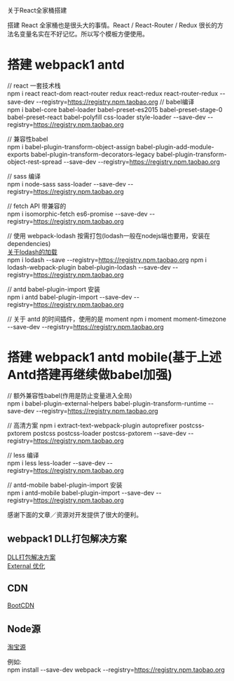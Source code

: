 关于React全家桶搭建

搭建 React 全家桶也是很头大的事情。React / React-Router / Redux 很长的方法名变量名实在不好记忆。所以写个模板方便使用。

# 搭建 webpack1 antd

// react 一套技术栈  
npm i react react-dom react-router redux react-redux react-router-redux --save-dev --registry=https://registry.npm.taobao.org
// babel编译  
npm i babel-core babel-loader babel-preset-es2015 babel-preset-stage-0 babel-preset-react babel-polyfill css-loader style-loader --save-dev --registry=https://registry.npm.taobao.org

// 兼容性babel  
npm i babel-plugin-transform-object-assign babel-plugin-add-module-exports babel-plugin-transform-decorators-legacy babel-plugin-transform-object-rest-spread --save-dev --registry=https://registry.npm.taobao.org

// sass 编译  
npm i node-sass sass-loader --save-dev --registry=https://registry.npm.taobao.org

// fetch API 带兼容的  
npm i isomorphic-fetch es6-promise --save-dev --registry=https://registry.npm.taobao.org

// 使用 webpack-lodash 按需打包(lodash一般在nodejs端也要用，安装在dependencies)  
[关于lodash的加载](https://imys.net/20161217/webpack-use-lodash.html)  
npm i lodash --save --registry=https://registry.npm.taobao.org
npm i lodash-webpack-plugin babel-plugin-lodash --save-dev --registry=https://registry.npm.taobao.org

// antd babel-plugin-import 安装  
npm i antd babel-plugin-import --save-dev --registry=https://registry.npm.taobao.org

// 关于 antd 的时间插件，使用的是 moment
npm i moment moment-timezone --save-dev --registry=https://registry.npm.taobao.org

# 搭建 webpack1 antd mobile(基于上述Antd搭建再继续做babel加强)

// 额外兼容性babel(作用是防止变量进入全局)  
npm i babel-plugin-external-helpers babel-plugin-transform-runtime --save-dev --registry=https://registry.npm.taobao.org

// 高清方案
npm i extract-text-webpack-plugin autoprefixer postcss-pxtorem postcss postcss-loader postcss-pxtorem --save-dev --registry=https://registry.npm.taobao.org

// less 编译  
npm i less less-loader --save-dev --registry=https://registry.npm.taobao.org

// antd-mobile babel-plugin-import 安装  
npm i antd-mobile babel-plugin-import --save-dev --registry=https://registry.npm.taobao.org

感谢下面的文章／资源对开发提供了很大的便利。  
## webpack1 DLL打包解决方案

[DLL打包解决方案](https://segmentfault.com/a/1190000006087638)  
[External 优化](https://github.com/youngwind/blog/issues/65)  

## CDN
[BootCDN](http://www.bootcdn.cn)  

## Node源
[淘宝源](http://npm.taobao.org)    

例如:    
npm install --save-dev webpack --registry=https://registry.npm.taobao.org   
